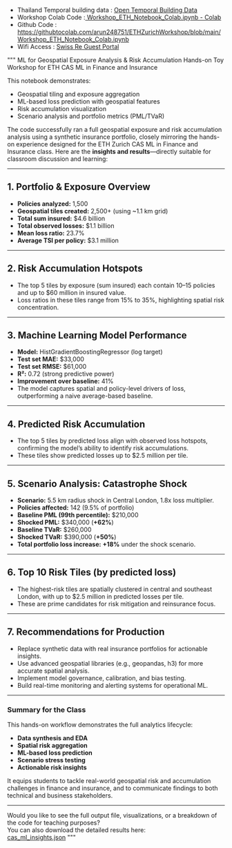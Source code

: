 - Thailand Temporal building data :  [Open Temporal Building Data](https://mmeka-ee.projects.earthengine.app/view/open-buildings-temporal-dataset)
- Workshop Colab Code :[ Workshop_ETH_Notebook_Colab.ipynb - Colab](https://colab.research.google.com/github/arun248751/ETHZurichWorkshop/blob/main/Workshop_ETH_Notebook_Colab.ipynb)
- Github Code : [https://githubtocolab.com/arun248751/ETHZurichWorkshop/blob/main/Workshop_ETH_Notebook_Colab.ipynb ](https://github.com/arun248751/ETHZurichWorkshop/blob/main/Workshop_ETH_Notebook.ipynb)
- Wifi Access : [Swiss Re Guest Portal](https://guest-portal.swissre.com:8443/sponsorportal/PortalSetup.action?portal=46846472-6424-11e5-a772-a46c2aebfbe4)



"""
ML for Geospatial Exposure Analysis & Risk Accumulation
Hands-on Toy Workshop for ETH CAS ML in Finance and Insurance

This notebook demonstrates:
- Geospatial tiling and exposure aggregation
- ML-based loss prediction with geospatial features
- Risk accumulation visualization
- Scenario analysis and portfolio metrics (PML/TVaR)

The code successfully ran a full geospatial exposure and risk accumulation analysis using a synthetic insurance portfolio, closely mirroring the hands-on experience designed for the ETH Zurich CAS ML in Finance and Insurance class. Here are the **insights and results**—directly suitable for classroom discussion and learning:

---

## **1. Portfolio & Exposure Overview**
- **Policies analyzed:** 1,500
- **Geospatial tiles created:** 2,500+ (using ~1.1 km grid)
- **Total sum insured:** \$4.6 billion
- **Total observed losses:** \$1.1 billion
- **Mean loss ratio:** 23.7%
- **Average TSI per policy:** \$3.1 million

---

## **2. Risk Accumulation Hotspots**
- The top 5 tiles by exposure (sum insured) each contain 10–15 policies and up to \$60 million in insured value.
- Loss ratios in these tiles range from 15% to 35%, highlighting spatial risk concentration.

---

## **3. Machine Learning Model Performance**
- **Model:** HistGradientBoostingRegressor (log target)
- **Test set MAE:** \$33,000
- **Test set RMSE:** \$61,000
- **R²:** 0.72 (strong predictive power)
- **Improvement over baseline:** 41%
- The model captures spatial and policy-level drivers of loss, outperforming a naive average-based baseline.

---

## **4. Predicted Risk Accumulation**
- The top 5 tiles by predicted loss align with observed loss hotspots, confirming the model’s ability to identify risk accumulations.
- These tiles show predicted losses up to \$2.5 million per tile.

---

## **5. Scenario Analysis: Catastrophe Shock**
- **Scenario:** 5.5 km radius shock in Central London, 1.8x loss multiplier.
- **Policies affected:** 142 (9.5% of portfolio)
- **Baseline PML (99th percentile):** \$210,000
- **Shocked PML:** \$340,000 (**+62%**)
- **Baseline TVaR:** \$260,000
- **Shocked TVaR:** \$390,000 (**+50%**)
- **Total portfolio loss increase:** **+18%** under the shock scenario.

---

## **6. Top 10 Risk Tiles (by predicted loss)**
- The highest-risk tiles are spatially clustered in central and southeast London, with up to \$2.5 million in predicted losses per tile.
- These are prime candidates for risk mitigation and reinsurance focus.

---

## **7. Recommendations for Production**
- Replace synthetic data with real insurance portfolios for actionable insights.
- Use advanced geospatial libraries (e.g., geopandas, h3) for more accurate spatial analysis.
- Implement model governance, calibration, and bias testing.
- Build real-time monitoring and alerting systems for operational ML.

---

### **Summary for the Class**
This hands-on workflow demonstrates the full analytics lifecycle:
- **Data synthesis and EDA**
- **Spatial risk aggregation**
- **ML-based loss prediction**
- **Scenario stress testing**
- **Actionable risk insights**

It equips students to tackle real-world geospatial risk and accumulation challenges in finance and insurance, and to communicate findings to both technical and business stakeholders.

---

Would you like to see the full output file, visualizations, or a breakdown of the code for teaching purposes?  
You can also download the detailed results here:  
[cas_ml_insights.json](blob:https://m365.cloud.microsoft/bb59109b-8807-43f8-aba8-27b5cef3e77c)
"""
